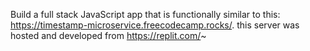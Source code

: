 Build a full stack JavaScript app that is functionally similar to this: https://timestamp-microservice.freecodecamp.rocks/.
this server was hosted and developed from https://replit.com/~